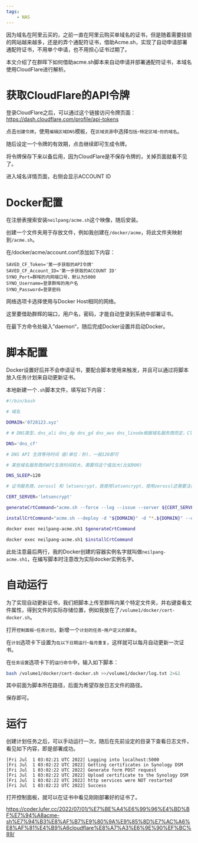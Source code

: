 ```yaml
---
tags:
    - NAS
---
```


因为域名在阿里云买的，之前一直在阿里云购买单域名的证书，但是随着需要挂锁的网站越来越多，还是的弄个通配符证书，借助Acme.sh，实现了自动申请部署通配符证书，不用单个申请，也不用担心证书过期了。

本文介绍了在群晖下如何借助acme.sh脚本来自动申请并部署通配符证书，本域名使用CloudFlare进行解析。

# 获取CloudFlare的API令牌

登录CloudFlare之后，可以通过这个链接访问令牌页面：https://dash.cloudflare.com/profile/api-tokens

点击`创建令牌`，使用`编辑区域DNS`模板，在`区域资源`中选择`包括`-`特定区域`-`你的域名`。

随后设定一个令牌的有效期，点击继续即可生成令牌。

将令牌保存下来以备后用，因为CloudFlare是不保存令牌的，关掉页面就看不见了。

进入域名详情页面，右侧会显示ACCOUNT ID

# Docker配置

在注册表搜索安装`neilpang/acme.sh`这个映像，随后安装。

创建一个文件夹用于存放文件，例如我创建在`/docker/acme`，将此文件夹映射到`/acme.sh`。

在/docker/acme/account.conf添加如下内容：

```
SAVED_CF_Token='第一步获取的API令牌'
SAVED_CF_Account_ID='第一步获取的ACCOUNT ID'
SYNO_Port=群晖的内网端口号，默认为5000
SYNO_Username=登录群晖的用户名
SYNO_Password=登录密码
```



网络选项卡选择使用与Docker Host相同的网络。

这里要借助群辉的端口，用户名，密码，才能自动登录到系统中部署证书。

在最下方命令处输入”daemon“，随后完成Docker设置并启动Docker。

# 脚本配置

Docker设置好后并不会申请证书，要配合脚本使用来触发，并且可以通过将脚本放入任务计划来自动更新证书。

本地新建一个`.sh`脚本文件，填写如下内容：

```bash
#!/bin/bash

# 域名

DOMAIN='0728123.xyz'

# # DNS类型，dns_ali dns_dp dns_gd dns_aws dns_linode根据域名服务商而定，CloudFlare就是dns_cf

DNS='dns_cf'

# DNS API 生效等待时间 值(单位：秒)，一般120即可

# 某些域名服务商的API生效时间较大，需要将这个值加大(比如900)

DNS_SLEEP=120

# 证书服务商，zerossl 和 letsencrypt，我使用letsencrypt，使用zerossl还需要注册

CERT_SERVER='letsencrypt'

generateCrtCommand="acme.sh --force --log --issue --server ${CERT_SERVER} --dns ${DNS} --dnssleep ${DNS_SLEEP} -d "${DOMAIN}" -d "*.${DOMAIN}""

installCrtCommand="acme.sh --deploy -d "${DOMAIN}" -d "*.${DOMAIN}" --deploy-hook synology_dsm"

docker exec neilpang-acme.sh1 $generateCrtCommand

docker exec neilpang-acme.sh1 $installCrtCommand
```

此处注意最后两行，我的Docker创建的容器实例名字就叫做` neilpang-acme.sh1 `，在编写脚本时注意改为实际docker实例名字。

# 自动运行

为了实现自动更新证书，我们把脚本上传至群晖内某个特定文件夹，并右键查看文件属性，得到文件的实际存储位置，例如我放在了`/volume1/docker/cert-docker.sh`。

打开`控制面板`-`任务计划`，新增一个`计划的任务`-`用户定义的脚本`。

在`计划`选项卡下设置为`在以下日期运行`-`每月重复`，这样就可以每月自动更新一次证书。

在`任务设置`选项卡下的`运行命令`中，输入如下脚本：

```bash
bash /volume1/docker/cert-docker.sh >>/volume1/docker/log.txt 2>&1
```

其中前面为脚本所在路径，后面为希望存放日志文件的路径。

保存即可。

# 运行

创建计划任务之后，可以手动运行一次，随后在先前设定的目录下查看日志文件，看见如下内容，即是部署成功。

```
[Fri Jul  1 03:02:21 UTC 2022] Logging into localhost:5000
[Fri Jul  1 03:02:22 UTC 2022] Getting certificates in Synology DSM
[Fri Jul  1 03:02:22 UTC 2022] Generate form POST request
[Fri Jul  1 03:02:22 UTC 2022] Upload certificate to the Synology DSM
[Fri Jul  1 03:02:22 UTC 2022] http services were NOT restarted
[Fri Jul  1 03:02:22 UTC 2022] Success
```

打开控制面板，就可以在证书中看见刚刚部署好的证书了。



https://coder.lufer.cc/2022/07/01/%E7%BE%A4%E6%99%96%E4%BD%BF%E7%94%A8acme-sh%E7%94%B3%E8%AF%B7%E9%80%9A%E9%85%8D%E7%AC%A6%E8%AF%81%E4%B9%A6cloudflare%E8%A7%A3%E6%9E%90%EF%BC%89/